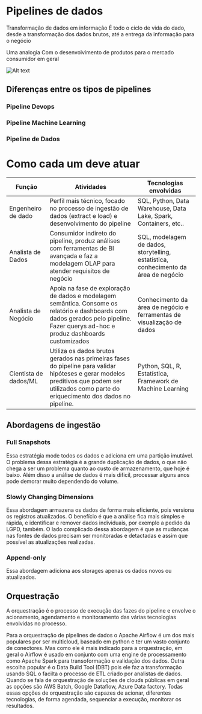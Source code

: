 # Pipelines de dados
Transformação de dados em informação
É todo o ciclo de vida do dado, desde a transformação dos dados brutos, até a entrega da informação para o negócio

Uma analogia
Com o desenvolvimento de produtos para o mercado consumidor em geral

![Alt text](image-1.png)

## Diferenças entre os tipos de pipelines
### Pipeline Devops
### Pipeline Machine Learning
### Pipeline de Dados


# Como cada um deve atuar 
Função | Atividades | Tecnologias envolvidas
------ | ---------- | -----------------------
Engenheiro de dado | Perfil mais técnico, focado no processo de ingestão de dados (extract e load) e desenvolvimento do pipeline | SQL, Python, Data Warehouse, Data Lake, Spark, Containers, etc..
Analista de Dados | Consumidor indireto do pipeline, produz análises com ferramentas de  BI avançada e faz a modelagem OLAP para atender requisitos de negócio | SQL, modelagem de dados, storytelling, estatística, conhecimento da área de negócio
Analista de Negócio | Apoia na fase de exploração de dados e modelagem semântica. Consome os relatório e dashboards com dados gerados pelo pipeline. Fazer querys ad-hoc e produz dashboards customizados | Conhecimento da área de negócio e ferramentas de visualização de dados
Cientista de dados/ML | Utiliza os dados brutos gerados nas primeiras fases do pipeline para validar hipóteses e gerar modelos preditivos que podem ser utilizados como parte do eriquecimento dos dados no pipeline. | Python, SQL, R, Estatística, Framework de Machine Learning



## Abordagens de ingestão

### Full Snapshots
Essa estratégia mode todos os dados e adiciona em uma partição imutável. O problema dessa estratégia é a grande duplicação de dados, o que não chega a ser um problema quanto ao custo de armazenamento, que hoje é baixo. Além disso a análise de dados é mais dificil, processar alguns anos pode demorar muito dependendo do volume.

### Slowly Changing Dimensions
Essa abordagem armazena os dados de forma mais eficiente, pois versiona os registros atualizados. O benefício é que a análise fica mais simples e rápida, e identificar e remover dados individuais, por exemplo a pedido da LGPD, também. O lado complicado dessa abordagem é que as mudanças nas fontes de dados precisam ser monitoradas e detactadas e assim que possível as atualizações realizadas.

### Append-only
Essa abordagem adiciona aos storages apenas os dados novos ou atualizados. 


## Orquestração
A orquestração é o processo de execução das fazes do pipeline e envolve o acionamento, agendamento e monitoramento das várias tecnologias envolvidas no processo.

Para a orquestração de pipelines de dados o Apache Airflow é um dos mais populares por ser multicloud, baseado em python e ter um vasto conjunto de conectores. Mas como ele é mais indicado para a orquestração, em geral o Airflow é usado em conjunto com uma engine de processamento como Apache Spark para transoformação e validação dos dados. Outra escolha popular é o Data Build Tool (DBT) pois ele faz a transformação usando SQL o facilta o processo de ETL criado por analistas de dados. Quando se fala de orquestração de soluções de clouds públicas em geral as opções são AWS Batch, Google Dataflow, Azure Data factory. Todas essas opções de orquestração são capazes de acionar, diferentes tecnologias, de forma agendada, sequenciar a execução, monitorar os resultados.
